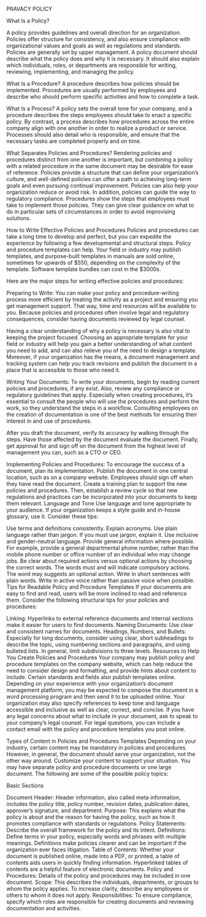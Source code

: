 PRAVACY POLICY

What Is a Policy?

A policy provides guidelines and overall direction for an organization. Policies offer structure for consistency, and also ensure compliance with organizational values and goals as well as regulations and standards. Policies are generally set by upper management. A policy document should describe what the policy does and why it is necessary. It should also explain which individuals, roles, or departments are responsible for writing, reviewing, implementing, and managing the policy.

 
What Is a Procedure?
A procedure describes how policies should be implemented. Procedures are usually performed by employees and describe who should perform specific activities and how to complete a task.

 
What Is a Process?
A policy sets the overall tone for your company, and a procedure describes the steps employees should take to enact a specific policy. By contrast, a process describes how procedures across the entire company align with one another in order to realize a product or service. Processes should also detail who is responsible, and ensure that the necessary tasks are completed properly and on time.

What Separates Policies and Procedures?
Rendering policies and procedures distinct from one another is important, but combining a policy with a related procedure in the same document may be desirable for ease of reference. Policies provide a structure that can define your organization’s culture, and well-defined policies can offer a path to achieving long-term goals and even pursuing continual improvement. Policies can also help your organization reduce or avoid risk. In addition, policies can guide the way to regulatory compliance. Procedures show the steps that employees must take to implement those policies. They can give clear guidance on what to do in particular sets of circumstances in order to avoid improvising solutions.

 
How to Write Effective Policies and Procedures
Policies and procedures can take a long time to develop and perfect, but you can expedite the experience by following a few developmental and structural steps. Policy and procedure templates can help. Your field or industry may publish templates, and purpose-built templates in manuals are sold online, sometimes for upwards of $550, depending on the complexity of the template. Software template bundles can cost in the $3000s.

Here are the major steps for writing effective policies and procedures:

Preparing to Write: You can make your policy and procedure-writing process more efficient by treating the activity as a project and ensuring you get management support. That way, time and resources will be available to you. Because policies and procedures often involve legal and regulatory consequences, consider having documents reviewed by legal counsel. 

Having a clear understanding of why a policy is necessary is also vital to keeping the project focused. Choosing an appropriate template for your field or industry will help you gain a better understanding of what content you need to add, and can also relieve you of the need to design a template. Moreover, if your organization has the means, a document management and tracking system can help you track revisions and publish the document in a place that is accessible to those who need it.
 
Writing Your Documents: To write your documents, begin by reading current policies and procedures, if any exist. Also, review any compliance or regulatory guidelines that apply. Especially when creating procedures, it’s essential to consult the people who will use the procedures and perform the work, so they understand the steps in a workflow. Consulting employees on the creation of documentation is one of the best methods for ensuring their interest in and use of procedures.

After you draft the document, verify its accuracy by walking through the steps. Have those affected by the document evaluate the document. Finally, get approval for and sign off on the document from the highest level of management you can, such as a CTO or CEO.
 
Implementing Policies and Procedures: To encourage the success of a document, plan its implementation. Publish the document in one central location, such as on a company website. Employees should sign off when they have read the document. Create a training plan to support the new policies and procedures. Then, establish a review cycle so that new regulations and practices can be incorporated into your documents to keep them relevant.
Language and Tone
Use language and tone appropriate to your audience. If your organization keeps a style guide and in-house glossary, use it. Consider these tips:

Use terms and definitions consistently.
Explain acronyms.
Use plain language rather than jargon. If you must use jargon, explain it.
Use inclusive and gender-neutral language.
Provide general information where possible. For example, provide a general departmental phone number, rather than the mobile phone number or office number of an individual who may change jobs.
Be clear about required actions versus optional actions by choosing the correct words. The words must and will indicate compulsory actions. The word may suggests an optional action.
Write in short sentences with plain words.
Write in active voice rather than passive voice when possible.
Tips for Readable Policy and Procedure Templates
If your documents are easy to find and read, users will be more inclined to read and reference them. Consider the following structural tips for your policies and procedures:

Linking: Hyperlinks to external reference documents and internal sections make it easier for users to find documents.
Naming Documents: Use clear and consistent names for documents.
Headings, Numbers, and Bullets: Especially for long documents, consider using clear, short subheadings to describe the topic, using numbering sections and paragraphs, and using bulleted lists. In general, limit subdivisions to three levels.
Resources to Help You Create Policies and Procedures
Your company may publish policy and procedure templates on the company website, which can help reduce the need to consider design and formatting, and provide hints about content to include. Certain standards and fields also publish templates online. Depending on your experience with your organization’s document management platform, you may be expected to compose the document in a word processing program and then send it to be uploaded online. Your organization may also specify references to keep tone and language accessible and inclusive as well as clear, correct, and concise. If you have any legal concerns about what to include in your document, ask to speak to your company’s legal counsel. For legal questions, you can include a contact email with the policy and procedure templates you post online.

 
Types of Content in Policies and Procedures Templates
Depending on your industry, certain content may be mandatory in policies and procedures. However, in general, the document should serve your organization, not the other way around. Customize your content to support your situation. You may have separate policy and procedure documents or one large document. The following are some of the possible policy topics:

Basic Sections

Document Header: Header information, also called meta information, includes the policy title, policy number, revision dates, publication dates, approver’s signature, and department.
Purpose: This explains what the policy is about and the reason for having the policy, such as how it promotes compliance with standards or regulations.
Policy Statements: Describe the overall framework for the policy and its intent.
Definitions: Define terms in your policy, especially words and phrases with multiple meanings. Definitions make policies clearer and can be important if the organization ever faces litigation.
Table of Contents: Whether your document is published online, made into a PDF, or printed, a table of contents aids users in quickly finding information. Hyperlinked tables of contents are a helpful feature of electronic documents.
Policy and Procedures: Details of the policy and procedures may be included in one document.
Scope: This describes the individuals, departments, or groups to whom the policy applies. To increase clarity, describe any employees or others to whom it does not apply.
Responsibilities: To ensure compliance, specify which roles are responsible for creating documents and reviewing documentation and activities.
